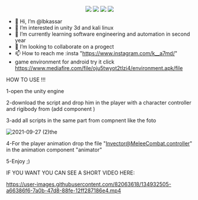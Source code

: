 <p align="center">
  <img src="https://img.shields.io/badge/Author-LBKASSAR-cyan?style=flat-square">
  <img src="https://img.shields.io/badge/Open%20Source-Yes-cyan?style=flat-square">
  <img src="https://img.shields.io/badge/MADE%20IN-LIBANON-green?colorA=%23ff0000&colorB=%23017e40&style=flat-square">
  <img src="https://img.shields.io/badge/Written%20In-C#-cyan?style=flat-square">
</p>



- 👋 Hi, I’m @lbkassar
- 👀 I’m interested in unity 3d and kali linux 
- 🌱 I’m currently learning software engineering and automation in second year
- 💞️ I’m looking to collaborate on a progect
- 📫 How to reach me :insta "https://www.instagram.com/k__a7md/"
- game environment for android try it click https://www.mediafire.com/file/oju5twyot2tlzi4/environment.apk/file

<!---
lbxnew/lbxnew is a ✨ special ✨ repository because its `README.md` (this file) appears on your GitHub profile.
You can click the Preview link to take a look at your changes.
--->
HOW TO USE !!!

1-open the unity engine 

2-download the script and drop him in the player with a character controller and rigibody from (add component )


3-add all scripts in the same part from compnent like the foto 


![2021-09-27 (2)](https://user-images.githubusercontent.com/82063618/134909344-bc275bb2-b234-43bf-9433-31de9f4f7952.png)the 

4-For the player animation drop the file "Invector@MeleeCombat.controller" in the animation component "animator"


5-Enjoy ;)

IF YOU WANT YOU CAN SEE A SHORT VIDEO HERE: 


https://user-images.githubusercontent.com/82063618/134932505-a66386f6-7a0b-47d8-88fe-12ff287186e4.mp4

